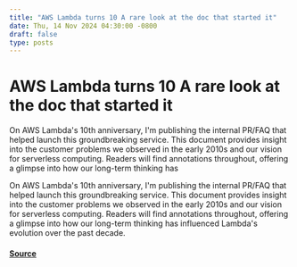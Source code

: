 ```yaml
---
title: "AWS Lambda turns 10 A rare look at the doc that started it"
date: Thu, 14 Nov 2024 04:30:00 -0800
draft: false
type: posts
---
```

# AWS Lambda turns 10 A rare look at the doc that started it





On AWS Lambda's 10th anniversary, I'm publishing the internal PR/FAQ that helped launch this groundbreaking service. This document provides insight into the customer problems we observed in the early 2010s and our vision for serverless computing. Readers will find annotations throughout, offering a glimpse into how our long-term thinking has

On AWS Lambda's 10th anniversary, I'm publishing the internal PR/FAQ that helped launch this groundbreaking service. This document provides insight into the customer problems we observed in the early 2010s and our vision for serverless computing. Readers will find annotations throughout, offering a glimpse into how our long-term thinking has influenced Lambda's evolution over the past decade.

#### [Source](https://www.allthingsdistributed.com/2024/11/aws-lambda-turns-10-a-rare-look-at-the-doc-that-started-it.html?utm_campaign=inbound&utm_source=rss)

